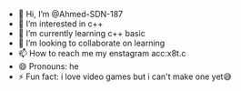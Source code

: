 - 👋 Hi, I’m @Ahmed-SDN-187
- 👀 I’m interested in c++ 
- 🌱 I’m currently learning c++ basic
- 💞️ I’m looking to collaborate on learning
- 📫 How to reach me my enstagram acc:x8t.c
- 😄 Pronouns: he
- ⚡ Fun fact: i love video games but i can't make one yet😅

<!---
Ahmed-SDN-187/Ahmed-SDN-187 is a ✨ special ✨ repository because its `README.md` (this file) appears on your GitHub profile.
You can click the Preview link to take a look at your changes.
--->
